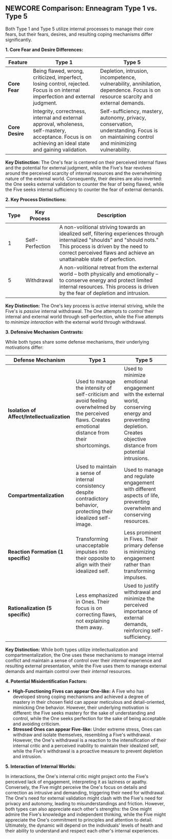 ## NEWCORE Comparison: Enneagram Type 1 vs. Type 5

Both Type 1 and Type 5 utilize internal processes to manage their core fears, but their fears, desires, and resulting coping mechanisms differ significantly.

**1. Core Fear and Desire Differences:**

| Feature | Type 1 | Type 5 |
|---|---|---|
| **Core Fear** | Being flawed, wrong, criticized, imperfect, losing control, rejected.  Focus is on internal imperfection and external judgment. | Depletion, intrusion, incompetence, vulnerability, annihilation, dependence. Focus is on resource scarcity and external demands. |
| **Core Desire** | Integrity, correctness, internal and external approval, wholeness, self-mastery, acceptance. Focus is on achieving an ideal state and gaining validation. | Self-sufficiency, mastery, autonomy, privacy, conservation, understanding. Focus is on maintaining control and minimizing vulnerability. |

**Key Distinction:**  The One's fear is centered on their perceived internal flaws and the potential for external judgment, while the Five's fear revolves around the perceived scarcity of internal resources and the overwhelming nature of the external world.  Consequently, their desires are also inverted: the One seeks external validation to counter the fear of being flawed, while the Five seeks internal sufficiency to counter the fear of external demands.

**2. Key Process Distinctions:**

| Type | Key Process | Description |
|---|---|---|
| 1 | Self-Perfection | A non-volitional striving towards an idealized self, filtering experiences through internalized "shoulds" and "should nots." This process is driven by the need to correct perceived flaws and achieve an unattainable state of perfection. |
| 5 | Withdrawal | A non-volitional retreat from the external world – both physically and emotionally – to conserve energy and protect limited internal resources. This process is driven by the fear of depletion and intrusion. |

**Key Distinction:** The One's key process is *active* internal striving, while the Five's is *passive* internal withdrawal. The One attempts to *control* their internal and external world through self-perfection, while the Five attempts to *minimize interaction* with the external world through withdrawal.

**3. Defensive Mechanism Contrasts:**

While both types share some defense mechanisms, their underlying motivations differ:

| Defense Mechanism | Type 1 | Type 5 |
|---|---|---|
| **Isolation of Affect/Intellectualization** | Used to manage the intensity of self-criticism and avoid feeling overwhelmed by the perceived flaws.  Creates emotional distance from their shortcomings. | Used to minimize emotional engagement with the external world, conserving energy and preventing depletion. Creates objective distance from potential intrusions. |
| **Compartmentalization** | Used to maintain a sense of internal consistency despite contradictory behavior, protecting their idealized self-image. | Used to manage and regulate engagement with different aspects of life, preventing overwhelm and conserving resources. |
| **Reaction Formation (1 specific)** | Transforming unacceptable impulses into their opposite to align with their idealized self. | Less prominent in Fives. Their primary defense is minimizing engagement rather than transforming impulses. |
| **Rationalization (5 specific)** | Less emphasized in Ones. Their focus is on correcting flaws, not explaining them away. | Used to justify withdrawal and minimize the perceived importance of external demands, reinforcing self-sufficiency. |


**Key Distinction:**  While both types utilize intellectualization and compartmentalization, the One uses these mechanisms to manage internal conflict and maintain a sense of control over their *internal* experience and resulting external presentation, while the Five uses them to manage external demands and maintain control over their *internal* resources.

**4. Potential Misidentification Factors:**

* **High-Functioning Fives can appear One-like:**  A Five who has developed strong coping mechanisms and achieved a degree of mastery in their chosen field can appear meticulous and detail-oriented, mimicking One behavior. However, their underlying motivation is different: the Five seeks mastery for the sake of understanding and control, while the One seeks perfection for the sake of being acceptable and avoiding criticism.
* **Stressed Ones can appear Five-like:** Under extreme stress, Ones can withdraw and isolate themselves, resembling a Five's withdrawal.  However, the One's withdrawal is a reaction to the intensification of their internal critic and a perceived inability to maintain their idealized self, while the Five's withdrawal is a proactive measure to prevent depletion and intrusion.

**5. Interaction of Internal Worlds:**

In interactions, the One's internal critic might project onto the Five's perceived lack of engagement, interpreting it as laziness or apathy. Conversely, the Five might perceive the One's focus on details and correction as intrusive and demanding, triggering their need for withdrawal.  The One's need for external validation might clash with the Five's need for privacy and autonomy, leading to misunderstandings and friction.  However, both types can also appreciate each other's strengths: the One might admire the Five's knowledge and independent thinking, while the Five might appreciate the One's commitment to principles and attention to detail.  Ultimately, the dynamic will depend on the individuals' levels of health and their ability to understand and respect each other's internal experiences.
